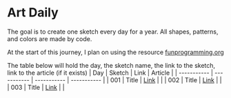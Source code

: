 # Art Daily
The goal is to create one sketch every day for a year. All shapes, patterns, and colors are made by code. 

At the start of this journey, I plan on using the resource [funprogramming.org ]()

The table below will hold the day, the sketch name, the link to the sketch, link to the article (if it exists)
| Day      | Sketch | Link      | Article |
| ----------- | ----------- | ----------- | ----------- |
| 001      | Title       | [Link]()      |        |
| 002      | Title       | [Link]()       |        |
| 003      | Title       | [Link]()       |        |
